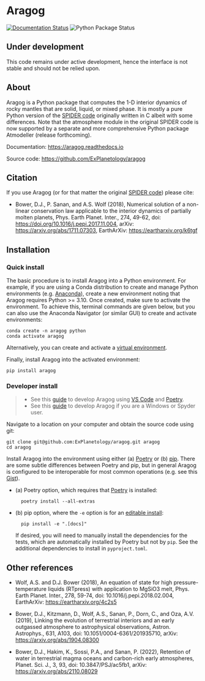 # Aragog

[![Documentation Status](https://readthedocs.org/projects/aragog/badge/?version=latest)](https://aragog.readthedocs.io/en/latest/?badge=latest)
![Python Package Status](https://github.com/explanetology/aragog/.github/workflows/python-package.yml/badge.svg)

## Under development

This code remains under active development, hence the interface is not stable and should not be relied upon.

## About

Aragog is a Python package that computes the 1-D interior dynamics of rocky mantles that are solid, liquid, or mixed phase. It is mostly a pure Python version of the [SPIDER code](https://github.com/djbower/spider) originally written in C albeit with some differences. Note that the atmosphere module in the original SPIDER code is now supported by a separate and more comprehensive Python package Atmodeller (release forthcoming).

Documentation: <https://aragog.readthedocs.io>

Source code: <https://github.com/ExPlanetology/aragog>

## Citation

If you use Aragog (or for that matter the original [SPIDER code](https://github.com/djbower/spider)) please cite:

- Bower, D.J., P. Sanan, and A.S. Wolf (2018), Numerical solution of a non-linear conservation law applicable to the interior dynamics of partially molten planets, Phys. Earth Planet. Inter., 274, 49-62, doi: <https://doi.org/10.1016/j.pepi.2017.11.004>, arXiv: <https://arxiv.org/abs/1711.07303>, EarthArXiv: <https://eartharxiv.org/k6tgf>

## Installation

### Quick install

The basic procedure is to install Aragog into a Python environment. For example, if you are using a Conda distribution to create and manage Python environments (e.g. [Anaconda](https://www.anaconda.com/download)), create a new environment noting that Aragog requires Python >= 3.10. Once created, make sure to activate the environment. To achieve this, terminal commands are given below, but you can also use the Anaconda Navigator (or similar GUI) to create and activate environments:

    conda create -n aragog python
    conda activate aragog

Alternatively, you can create and activate a [virtual environment](https://docs.python.org/3/library/venv.html).

Finally, install Aragog into the activated environment:

	pip install aragog

### Developer install

> - See this [guide](https://gist.github.com/djbower/c66474000029730ac9f8b73b96071db3) to develop Aragog using [VS Code](https://code.visualstudio.com) and [Poetry](https://python-poetry.org).
> - See this [guide](https://gist.github.com/djbower/c82b4a70a3c3c74ad26dc572edefdd34) to develop Aragog if you are a Windows or Spyder user.

Navigate to a location on your computer and obtain the source code using git:

    git clone git@github.com:ExPlanetology/aragog.git aragog
    cd aragog

Install Aragog into the environment using either (a) [Poetry](https://python-poetry.org) or (b) [pip](https://pip.pypa.io/en/stable/getting-started/). There are some subtle differences between Poetry and pip, but in general Aragog is configured to be interoperable for most common operations (e.g. see this [Gist](https://gist.github.com/djbower/e9538e7eb5ed3deaf3c4de9dea41ebcd)).

- (a) Poetry option, which requires that [Poetry](https://python-poetry.org) is installed:

		poetry install --all-extras

- (b) pip option, where the `-e` option is for an [editable install](https://setuptools.pypa.io/en/latest/userguide/development_mode.html):

		pip install -e ".[docs]"

	If desired, you will need to manually install the dependencies for the tests, which are automatically installed by Poetry but not by `pip`. See the additional dependencies to install in `pyproject.toml`.


## Other references

- Wolf, A.S. and D.J. Bower (2018), An equation of state for high pressure-temperature liquids (RTpress) with application to MgSiO3 melt, Phys. Earth Planet. Inter., 278, 59-74, doi: 10.1016/j.pepi.2018.02.004, EarthArXiv: <https://eartharxiv.org/4c2s5>

- Bower, D.J., Kitzmann, D., Wolf, A.S., Sanan, P., Dorn, C., and Oza, A.V. (2019), Linking the evolution of terrestrial interiors and an early outgassed atmosphere to astrophysical observations, Astron. Astrophys., 631, A103, doi: 10.1051/0004-6361/201935710, arXiv: <https://arxiv.org/abs/1904.08300>

- Bower, D.J., Hakim, K., Sossi, P.A., and Sanan, P. (2022), Retention of water in terrestrial magma oceans and carbon-rich early atmospheres, Planet. Sci. J., 3, 93, doi: 10.3847/PSJ/ac5fb1, arXiv: <https://arxiv.org/abs/2110.08029>
